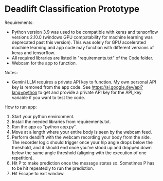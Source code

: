 # Deadlift Classification Prototype

Requirements:
- Python version 3.9 was used to be compatible with keras and tensorflow versions 2.10.0 (windows GPU compatability for machine learning was deprecated past this version). This was solely for GPU accelerated machine learning and app code may function with different versions of keras and tensorflow. 
- All required libraries are listed in "requirements.txt" of the Code folder.
- Webcam for the app to function.

Notes:
- Gemini LLM requires a private API key to function. My own personal API key is removed from the app code. See https://ai.google.dev/api?lang=python to get and provide a private API key for the API_key variable if you want to test the code. 

How to run app:
1. Start your python environment.
2. Install the needed libraries from requirements.txt.
3. Run the app as "python app.py".
4. Move at a length where your entire body is seen by the webcam feed. 
5. Perform deadlift with the webcam recording your body from the side. The recorder logic should trigger once your hip angle drops below the threshold, and it should end once you've stood up and dropped down below the same angle threshold (aligning with the execution of one repetition).
6. Hit P to make prediction once the message states so. Sometimes P has to be hit repeatedly to run the prediction.
7. Hit Escape to exit window.
